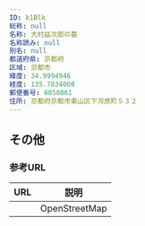 ```yaml
---
ID: k1Blk
総称: null
名称: 大村益次郎の墓
名称読み: null
別名: null
都道府県: 京都府
区域: 京都市
緯度: 34.9994946
経度: 135.7834008
郵便番号: 6050861
住所: 京都府京都市東山区下河原町５３２
---
```


## その他

### 参考URL

| URL | 説明          |
| --- | ------------- |
|     | OpenStreetMap |
